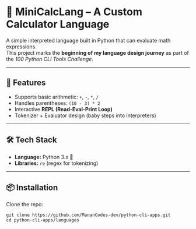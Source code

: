 # 🧮 MiniCalcLang – A Custom Calculator Language

A simple interpreted language built in Python that can evaluate math expressions.  
This project marks the **beginning of my language design journey** as part of the *100 Python CLI Tools Challenge*.  

---

## 🚀 Features
- Supports basic arithmetic: `+`, `-`, `*`, `/`  
- Handles parentheses: `(10 - 3) * 2`  
- Interactive **REPL (Read-Eval-Print Loop)**  
- Tokenizer + Evaluator design (baby steps into interpreters)  

---

## 🛠 Tech Stack
- **Language:** Python 3.x 🐍  
- **Libraries:** `re` (regex for tokenizing)

---

## 📦 Installation
Clone the repo:
```
git clone https://github.com/MananCodes-dev/python-cli-apps.git
cd python-cli-apps/languages
```
